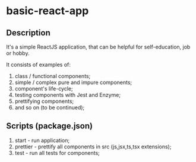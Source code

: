 # basic-react-app

## Description

It's a simple ReactJS application, that can be helpful for self-education, job or hobby.

It consists of examples of:
1) class / functional components;
2) simple / complex pure and impure components;
3) component's life-cycle;
4) testing components with Jest and Enzyme;
5) prettifying components;
6) and so on (to be continued);

## Scripts (package.json)
1) start - run application;
2) prettier - prettify all components in src (js,jsx,ts,tsx extensions);
3) test - run all tests for components;